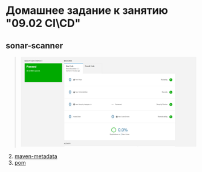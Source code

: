 # Домашнее задание к занятию "09.02 CI\CD"
## sonar-scanner
>![PID 1](https://github.com/Smarzhic/netology/blob/main/09-ci-02-cicd/sonar.png)


2. [maven-metadata](https://github.com/Smarzhic/netology/blob/main/09-ci-02-cicd/maven-metadata.xml)
3. [pom](https://github.com/Smarzhic/netology/blob/main/09-ci-02-cicd/pom.xml)
